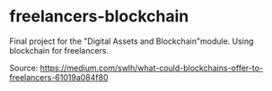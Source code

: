 # freelancers-blockchain

Final project for the "Digital Assets and Blockchain"module. Using blockchain for freelancers.

Source: https://medium.com/swlh/what-could-blockchains-offer-to-freelancers-61019a084f80
